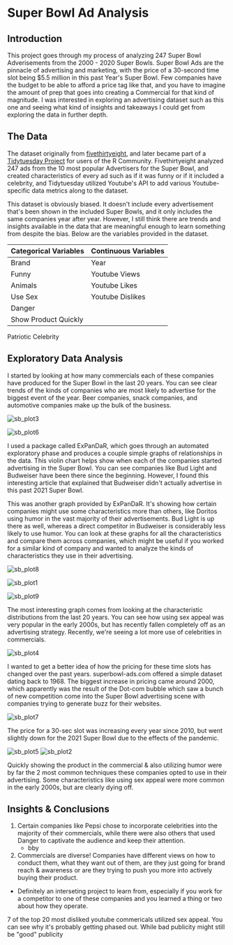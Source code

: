 # Super Bowl Ad Analysis

## Introduction
  
This project goes through my process of analyzing 247 Super Bowl Adverisements from the 2000 - 2020 Super Bowls.  Super Bowl Ads are the pinnacle of advertising and marketing, with the price of a 30-second time slot being $5.5 million in this past Year's Super Bowl.  Few companies have the budget to be able to afford a price tag like that, and you have to imagine the amount of prep that goes into creating a Commercial for that kind of magnitude.  I was interested in exploring an advertising dataset such as this one and seeing what kind of insights and takeaways I could get from exploring the data in further depth.

## The Data
The dataset originally from [fivethirtyeight](https://projects.fivethirtyeight.com/super-bowl-ads/), and later became part of a [Tidytuesday Project](https://github.com/rfordatascience/tidytuesday) for users of the R Community.  Fivethirtyeight analyzed 247 ads from the 10 most popular Advertisers for the Super Bowl, and created characteristics of every ad such as if it was funny or if it included a celebrity, and Tidytuesday utilized Youtube's API to add various Youtube-specific data metrics along to the dataset.

This dataset is obviously biased.  It doesn't include every advertisement that's been shown in the included Super Bowls, and it only includes the same companies year after year.  However, I still think there are trends and insights available in the data that are meaningful enough to learn something from despite the bias.  Below are the variables provided in the dataset.

Categorical Variables      | Continuous Variables    
-------------------------- | ---------------------- 
Brand | Year  
Funny               | Youtube Views
Animals           | Youtube Likes
Use Sex         | Youtube Dislikes
Danger  | 
Show Product Quickly          | 
Patriotic
Celebrity

## Exploratory Data Analysis

I started by looking at how many commercials each of these companies have produced for the Super Bowl in the last 20 years.  You can see clear trends of the kinds of companies who are most likely to advertise for the biggest event of the year.  Beer companies, snack companies, and automotive companies make up the bulk of the business.

![sb_plot3](https://user-images.githubusercontent.com/16946556/110707974-e7e88500-81ae-11eb-8016-21c46014f54f.png)

![sb_plot6](https://user-images.githubusercontent.com/16946556/110707969-e74fee80-81ae-11eb-8bdf-ba6dae8d6d6f.png)

I used a package called ExPanDaR, which goes through an automated exploratory phase and produces a couple simple graphs of relationships in the data.  This violin chart helps show when each of the companies started advertising in the Super Bowl.  You can see companies like Bud Light and Budweiser have been there since the beginning.  However, I found this interesting article that explained that Budweiser didn't actually advertise in this past 2021 Super Bowl.



This was another graph provided by ExPanDaR.  It's showing how certain companies might use some characteristics more than others, like Doritos using humor in the vast majority of their advertisements.  Bud Light is up there as well, whereas a direct competitor in Budweiser is considerably less likely to use humor.  You can look at these graphs for all the characteristics and compare them across companies, which might be useful if you worked for a similar kind of company and wanted to analyze the kinds of characteristics they use in their advertising.  

![sb_plot8](https://user-images.githubusercontent.com/16946556/110707980-e919b200-81ae-11eb-961c-2f3a35b745e3.png)

![sb_plot1](https://user-images.githubusercontent.com/16946556/110707979-e8811b80-81ae-11eb-857f-e1f37eb76cad.png)

![sb_plot9](https://user-images.githubusercontent.com/16946556/110708079-0cdcf800-81af-11eb-92eb-53d008f77024.png)

The most interesting graph comes from looking at the characteristic distributions from the last 20 years.  You can see how using sex appeal was very popular in the early 2000s, but has recently fallen completely off as an advertising strategy.  Recently, we're seeing a lot more use of celebrities in commercials.


![sb_plot4](https://user-images.githubusercontent.com/16946556/110707977-e8811b80-81ae-11eb-929f-bab2747a7ee1.png)

I wanted to get a better idea of how the pricing for these time slots has changed over the past years.  superbowl-ads.com offered a simple dataset dating back to 1968.  The biggest increase in pricing came around 2000, which apparently was the result of the Dot-com bubble which saw a bunch of new competition come into the Super Bowl advertising scene with companies trying to generate buzz for their websites.

![sb_plot7](https://user-images.githubusercontent.com/16946556/110707981-e919b200-81ae-11eb-84a8-a72fcc3bb3d4.png)

The price for a 30-sec slot was increasing every year since 2010, but went slightly down for the 2021 Super Bowl due to the effects of the pandemic.

![sb_plot5](https://user-images.githubusercontent.com/16946556/110707973-e7e88500-81ae-11eb-934b-fdde893960bb.png)
![sb_plot2](https://user-images.githubusercontent.com/16946556/110709113-9214dc80-81b0-11eb-8dc7-d0e819398fb2.png)


Quickly showing the product in the commercial & also utilizing humor were by far the 2 most common techniques these companies opted to use in their advertising.  Some characteristics like using sex appeal were more common in the early 2000s, but are clearly dying off.  

## Insights & Conclusions

1. Certain companies like Pepsi chose to incorporate celebrities into the majority of their commercials, while there were also others that used Danger to captivate the audience and keep their attention.  
   * bby
2. Commercials are diverse!  Companies have different views on how to conduct them, what they want out of them, are they just going for brand reach & awareness or are they trying to push you more into actively buying their product.  
  * Definitely an interseting project to learn from, especially if you work for a competitor to one of these companies and you learned a thing or two about how they operate.

7 of the top 20 most disliked youtube commericals utilized sex appeal.  You can see why it's probably getting phased out.  While bad publicity might still be "good" publicity
